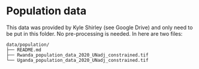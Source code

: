 # Population data

This data was provided by Kyle Shirley (see Google Drive) and only need to be
put in this folder. No pre-processing is needed. In here are two files:

```
data/population/
├── README.md
├── Rwanda_population_data_2020_UNadj_constrained.tif
└── Uganda_population_data_2020_UNadj_constrained.tif
```
